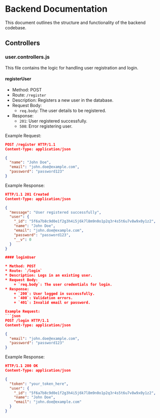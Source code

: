 # Backend Documentation

This document outlines the structure and functionality of the backend codebase.

## Controllers

### user.controllers.js

This file contains the logic for handling user registration and login.

#### registerUser

* Method: POST
* Route: `/register`
* Description: Registers a new user in the database.
* Request Body:
	+ `req.body`: The user details to be registered.
* Response:
	+ `201`: User registered successfully.
	+ `500`: Error registering user.

Example Request:
```json
POST /register HTTP/1.1
Content-Type: application/json

{
  "name": "John Doe",
  "email": "john.doe@example.com",
  "password": "password123"
}
```
Example Response:
```json
HTTP/1.1 201 Created
Content-Type: application/json

{
  "message": "User registered successfully",
  "user": {
    "_id": "5f6a7b8c9d0e1f2g3h4i5j6k7l8m9n0o1p2q3r4s5t6u7v8w9x0y1z2",
    "name": "John Doe",
    "email": "john.doe@example.com",
    "password": "password123",
    "__v": 0
  }
}

#### loginUser

* Method: POST
* Route: `/login`
* Description: Logs in an existing user.
* Request Body:
	+ `req.body`: The user credentials for login.
* Response:
	+ `200`: User logged in successfully.
	+ `400`: Validation errors.
	+ `401`: Invalid email or password.

Example Request:
```json
POST /login HTTP/1.1
Content-Type: application/json

{
  "email": "john.doe@example.com",
  "password": "password123"
}
```
Example Response:
```json
HTTP/1.1 200 OK
Content-Type: application/json

{
  "token": "your_token_here",
  "user": {
    "_id": "5f6a7b8c9d0e1f2g3h4i5j6k7l8m9n0o1p2q3r4s5t6u7v8w9x0y1z2",
    "name": "John Doe",
    "email": "john.doe@example.com"
  }
}

